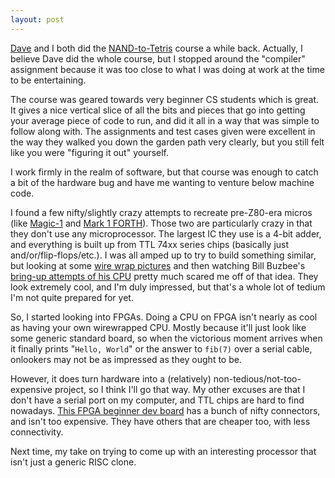```yaml
---
layout: post
---
```


[Dave](http://dwcope.freeshell.org/projects/) and I both did the
[NAND-to-Tetris](http://www1.idc.ac.il/tecs/) course a while back. Actually, I
believe Dave did the whole course, but I stopped around the "compiler"
assignment because it was too close to what I was doing at work at the time to
be entertaining.

The course was geared towards very beginner CS students which is great. It
gives a nice vertical slice of all the bits and pieces that go into getting
your average piece of code to run, and did it all in a way that was simple to
follow along with. The assignments and test cases given were excellent in the
way they walked you down the garden path very clearly, but you still felt like
you were "figuring it out" yourself.

I work firmly in the realm of software, but that course was enough to catch a
bit of the hardware bug and have me wanting to venture below machine code.

I found a few nifty/slightly crazy attempts to recreate pre-Z80-era micros
(like [Magic-1](http://www.homebrewcpu.com/) and [Mark 1
FORTH](http://www.holmea.demon.co.uk/Mk1/Architecture.htm)). Those two are
particularly crazy in that they don't use any microprocessor. The largest IC
they use is a 4-bit adder, and everything is built up from TTL 74xx series
chips (basically just and/or/flip-flops/etc.). I was all amped up to try to
build something similar, but looking at some [wire wrap
pictures](http://upload.wikimedia.org/wikipedia/commons/d/d1/Computerplatine_Wire-wrap_backplane_detail_Z80_Doppel-Europa-Format_1977.jpg)
and then watching Bill Buzbee's [bring-up attempts of his
CPU](http://www.youtube.com/watch?v=6UT1arQ5RNs) pretty much scared me off of
that idea. They look extremely cool, and I'm duly impressed, but that's a
whole lot of tedium I'm not quite prepared for yet.

So, I started looking into FPGAs. Doing a CPU on FPGA isn't nearly as cool as
having your own wirewrapped CPU. Mostly because it'll just look like some
generic standard board, so when the victorious moment arrives when it finally
prints "``Hello, World``" or the answer to ``fib(7)`` over a serial cable,
onlookers may not be as impressed as they ought to be.

However, it does turn hardware into a (relatively)
non-tedious/not-too-expensive project, so I think I'll go that way. My other
excuses are that I don't have a serial port on my computer, and TTL chips are
hard to find nowadays. [This FPGA beginner dev
board](https://www.digilentinc.com/Products/Detail.cfm?NavPath=2,400,792&Prod=S3EBOARD)
has a bunch of nifty connectors, and isn't too expensive. They have others
that are cheaper too, with less connectivity.

Next time, my take on trying to come up with an interesting processor that
isn't just a generic RISC clone.

